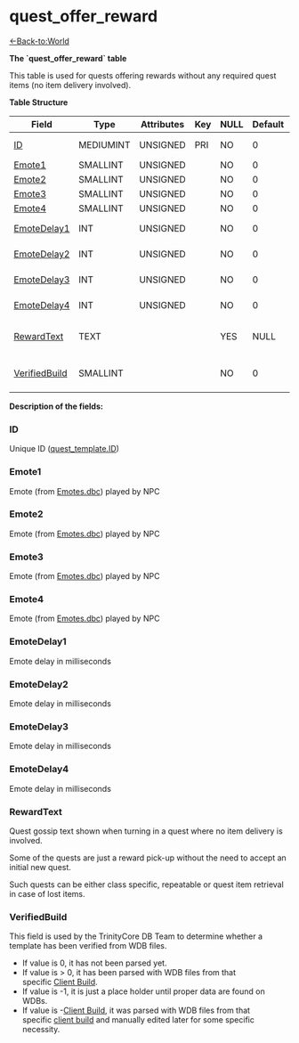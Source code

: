 # quest\_offer\_reward

[<-Back-to:World](database-world)

**The \`quest\_offer\_reward\` table**

This table is used for quests offering rewards without any required quest items (no item delivery involved).

**Table Structure**

| Field                           | Type      | Attributes | Key | NULL | Default | Comment                                             |
| ------------------------------- | --------- | ---------- | --- | ---- | ------- | --------------------------------------------------- |
| [ID](#id)                       | MEDIUMINT | UNSIGNED   | PRI | NO   | 0       | Unique ID ([quest\_template.ID](quest-template#id)) |
| [Emote1](#emote1)               | SMALLINT  | UNSIGNED   |     | NO   | 0       | Quest NPC [Emote](emotes)                           |
| [Emote2](#emote2)               | SMALLINT  | UNSIGNED   |     | NO   | 0       | Quest NPC [Emote](emotes)                           |
| [Emote3](#emote3)               | SMALLINT  | UNSIGNED   |     | NO   | 0       | Quest NPC [Emote](emotes)                           |
| [Emote4](#emote4)               | SMALLINT  | UNSIGNED   |     | NO   | 0       | Quest NPC [Emote](emotes)                           |
| [EmoteDelay1](#emotedelay1)     | INT       | UNSIGNED   |     | NO   | 0       | Emote delay in milliseconds                         |
| [EmoteDelay2](#emotedelay2)     | INT       | UNSIGNED   |     | NO   | 0       | Emote delay in milliseconds                         |
| [EmoteDelay3](#emotedelay3)     | INT       | UNSIGNED   |     | NO   | 0       | Emote delay in milliseconds                         |
| [EmoteDelay4](#emotedelay4)     | INT       | UNSIGNED   |     | NO   | 0       | Emote delay in milliseconds                         |
| [RewardText](#rewardtext)       | TEXT      |            |     | YES  | NULL    | Quest gossip text, single quest dialogue            |
| [VerifiedBuild](#verifiedbuild) | SMALLINT  |            |     | NO   | 0       | Game client Build number or manually set value      |

**Description of the fields:**

### ID

Unique ID ([quest\_template.ID](quest-template#id))

### Emote1

Emote (from [Emotes.dbc](emotes)) played by NPC

### Emote2

Emote (from [Emotes.dbc](emotes)) played by NPC

### Emote3

Emote (from [Emotes.dbc](emotes)) played by NPC

### Emote4

Emote (from [Emotes.dbc](emotes)) played by NPC

### EmoteDelay1

Emote delay in milliseconds

### EmoteDelay2

Emote delay in milliseconds

### EmoteDelay3

Emote delay in milliseconds

### EmoteDelay4

Emote delay in milliseconds

### RewardText

Quest gossip text shown when turning in a quest where no item delivery is involved.

Some of the quests are just a reward pick-up without the need to accept an initial new quest.

Such quests can be either class specific, repeatable or quest item retrieval in case of lost items.

### VerifiedBuild

This field is used by the TrinityCore DB Team to determine whether a template has been verified from WDB files.

-   If value is 0, it has not been parsed yet.
-   If value is &gt; 0, it has been parsed with WDB files from that specific [Client Build](realmlist#gamebuild).
-   If value is -1, it is just a place holder until proper data are found on WDBs.
-   If value is -[Client Build](realmlist#gamebuild), it was parsed with WDB files from that specific [client build](realmlist#gamebuild) and manually edited later for some specific necessity.
